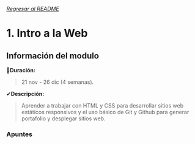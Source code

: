 [*Regresar al README*](README.md)

# 1. Intro a la Web

## Información del modulo

📅**Duración:** 
>21 nov - 26 dic (4 semanas).

✔**Descripción:**
>Aprender a trabajar con HTML y CSS para desarrollar sitios web estáticos responsivos y el uso básico de Git y Github para generar portafolio y desplegar sitios web.

### Apuntes 


